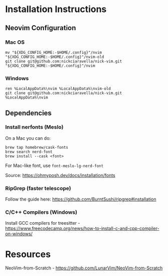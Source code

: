 # Installation Instructions


## Neovim Configuration
### Mac OS
```shell
mv "${XDG_CONFIG_HOME:-$HOME/.config}"/nvim "${XDG_CONFIG_HOME:-$HOME/.config}"/nvim-old
git clone git@github.com:nickciaravella/nick-vim.git "${XDG_CONFIG_HOME:-$HOME/.config}"/nvim
```

### Windows
```shell
ren %LocalAppData%\nvim %LocalAppData%\nvim-old
git clone git@github.com:nickciaravella/nick-vim.git %LocalAppData%\nvim
```

## Dependencies
### Install nerfonts (Meslo)
On a Mac you can do:
```shell
brew tap homebrew/cask-fonts
brew search nerd-font
brew install --cask <font>
```
For Mac-like font, use `font-meslo-lg-nerd-font`

Source: https://ohmyposh.dev/docs/installation/fonts

### RipGrep (faster telescope)
Follow the guide here: https://github.com/BurntSushi/ripgrep#installation


### C/C++ Compilers (Windows)

Install GCC compilers for treesitter - https://www.freecodecamp.org/news/how-to-install-c-and-cpp-compiler-on-windows/


# Resources

NeoVim-from-Scratch - https://github.com/LunarVim/NeoVim-from-Scratch

